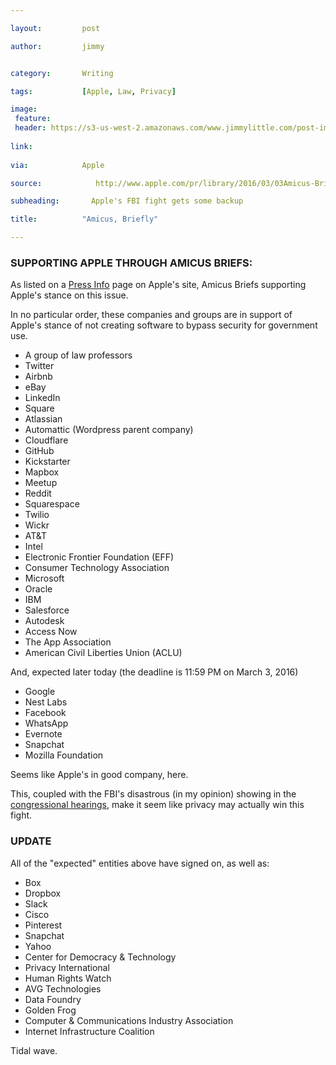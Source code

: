 ```yaml
---

layout:         post

author:         jimmy   


category:       Writing

tags:           [Apple, Law, Privacy]

image:
 feature:    
 header: https://s3-us-west-2.amazonaws.com/www.jimmylittle.com/post-images/Amicus.jpg
 
link:    
     
via:			Apple

source:            http://www.apple.com/pr/library/2016/03/03Amicus-Briefs-in-Support-of-Apple.html#labnol

subheading:       Apple's FBI fight gets some backup	

title:          "Amicus, Briefly"

---
```




### SUPPORTING APPLE THROUGH AMICUS BRIEFS:

As listed on a [Press Info](http://www.apple.com/pr/library/2016/03/03Amicus-Briefs-in-Support-of-Apple.html#labnol) page on Apple's site, Amicus Briefs supporting Apple's stance on this issue. 

In no particular order, these companies and groups are in support of Apple's stance of not creating software to bypass security for government use.
<!-- more -->

  * A group of law professors
  * Twitter
  * Airbnb
  * eBay
  * LinkedIn
  * Square
  * Atlassian
  * Automattic (Wordpress parent company)
  * Cloudflare
  * GitHub
  * Kickstarter
  * Mapbox
  * Meetup
  * Reddit
  * Squarespace
  * Twilio
  * Wickr
  * AT&T
  * Intel
  * Electronic Frontier Foundation (EFF)
  * Consumer Technology Association
  * Microsoft
  * Oracle
  * IBM
  * Salesforce
  * Autodesk
  * Access Now
  * The App Association
  * American Civil Liberties Union (ACLU)

And, expected later today (the deadline is 11:59 PM on March 3, 2016)

  * Google 
  * Nest Labs
  * Facebook
  * WhatsApp
  * Evernote
  * Snapchat 
  * Mozilla Foundation

Seems like Apple's in good company, here.

This, coupled with the FBI's disastrous (in my opinion) showing in the [congressional hearings](http://www.c-span.org/video/?405442-1/hearing-encryption-federal-investigations), make it seem like privacy may actually win this fight.

  


### UPDATE

All of the "expected" entities above have signed on, as well as:

  * Box
  * Dropbox
  * Slack
  * Cisco
  * Pinterest
  * Snapchat
  * Yahoo
  * Center for Democracy & Technology
  * Privacy International
  * Human Rights Watch
  * AVG Technologies
  * Data Foundry
  * Golden Frog
  * Computer & Communications Industry Association
  * Internet Infrastructure Coalition

Tidal wave.  
